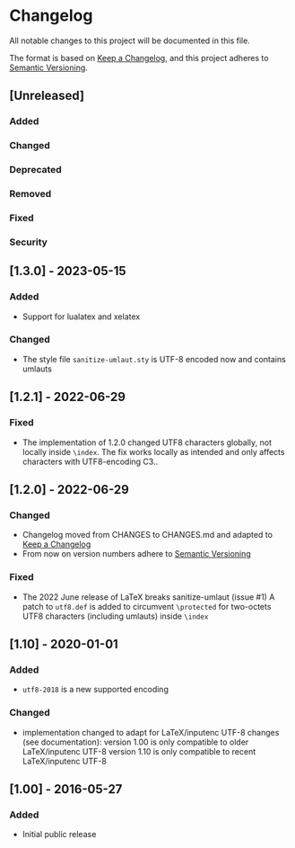 # Changelog
All notable changes to this project will be documented in this file.

The format is based on
[Keep a Changelog](https://keepachangelog.com/en/1.0.0/),
and this project adheres to
[Semantic Versioning](http://semver.org/spec/v2.0.0.html).

## [Unreleased]

### Added
### Changed
### Deprecated
### Removed
### Fixed
### Security



## [1.3.0] - 2023-05-15

### Added
- Support for lualatex and xelatex

### Changed
- The style file `sanitize-umlaut.sty` is UTF-8 encoded now and contains umlauts



## [1.2.1] - 2022-06-29

### Fixed
- The implementation of 1.2.0 changed UTF8 characters globally, not locally
    inside `\index`. The fix works locally as intended and only affects
    characters with UTF8-encoding C3..



## [1.2.0] - 2022-06-29

### Changed
- Changelog moved from CHANGES to CHANGES.md and adapted to
  [Keep a Changelog](https://keepachangelog.com/en/1.0.0/)
- From now on version numbers adhere to
  [Semantic Versioning](http://semver.org/spec/v2.0.0.html)

### Fixed
- The 2022 June release of LaTeX breaks sanitize-umlaut (issue #1)
    A patch to `utf8.def` is added to circumvent `\protected` for
    two-octets UTF8 characters (including umlauts) inside `\index`



## [1.10] - 2020-01-01

### Added
- `utf8-2018` is a new supported encoding

### Changed
- implementation changed to adapt for LaTeX/inputenc UTF-8 changes
  (see documentation):
  version 1.00 is only compatible to older LaTeX/inputenc UTF-8
  version 1.10 is only compatible to recent LaTeX/inputenc UTF-8



## [1.00] - 2016-05-27

### Added
- Initial public release
